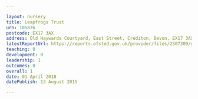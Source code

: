 ```yaml
---

layout: nursery
title: Leapfrogs Trust
urn: 105876
postcode: EX17 3AX
address: Old Haywards Courtyard, East Street, Crediton, Devon, EX17 3AX
latestReportUrl: https://reports.ofsted.gov.uk/provider/files/2507309/urn/105876.pdf
teaching: 0
development: 0
leadership: 1
outcomes: 0
overall: 1
date: 01 April 2018 
datePublish: 13 August 2015

---
```

